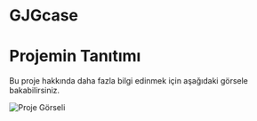# GJGcase
# Projemin Tanıtımı
Bu proje hakkında daha fazla bilgi edinmek için aşağıdaki görsele bakabilirsiniz.

![Proje Görseli]([https://github.com/Emreceliik/GJGcase/tree/main/Assets/Assets/Images/Telefon.png])
